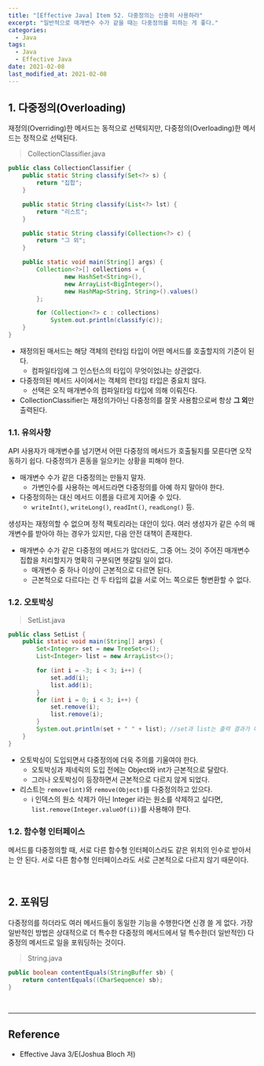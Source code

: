 ```yaml
---
title: "[Effective Java] Item 52. 다중정의는 신중히 사용하라"
excerpt: "일반적으로 매개변수 수가 같을 때는 다중정의를 피하는 게 좋다."
categories:
  - Java
tags:
  - Java
  - Effective Java
date: 2021-02-08
last_modified_at: 2021-02-08
---
```


## 1. 다중정의(Overloading)

재정의(Overriding)한 메서드는 동적으로 선택되지만, 다중정의(Overloading)한 메서드는 정적으로 선택된다.

> CollectionClassifier.java

```java
public class CollectionClassifier {
    public static String classify(Set<?> s) {
        return "집합";
    }

    public static String classify(List<?> lst) {
        return "리스트";
    }

    public static String classify(Collection<?> c) {
        return "그 외";
    }

    public static void main(String[] args) {
        Collection<?>[] collections = {
                new HashSet<String>(),
                new ArrayList<BigInteger>(),
                new HashMap<String, String>().values()
        };

        for (Collection<?> c : collections)
            System.out.println(classify(c));
    }
}
```

* 재정의된 매서드는 해당 객체의 런타임 타입이 어떤 메서드를 호출할지의 기준이 된다.
  * 컴파일타임에 그 인스턴스의 타입이 무엇이었냐는 상관없다.
* 다중정의된 메서드 사이에서는 객체의 런타임 타입은 중요치 않다.
  * 선택은 오직 매개변수의 컴파일타임 타입에 의해 이뤄진다.
* CollectionClassifier는 재정의가아닌 다중정의를 잘못 사용함으로써 항상 **그 외**만 출력된다.

### 1.1. 유의사항

API 사용자가 매개변수를 넘기면서 어떤 다중정의 메서드가 호출될지를 모른다면 오작동하기 쉽다. 다중정의가 혼동을 일으키는 상황을 피해야 한다.

* 매개변수 수가 같은 다중정의는 만들지 말자.
  * 가변인수를 사용하는 메서드라면 다중정의를 아예 하지 말아야 한다.
* 다중정의하는 대신 메서드 이름을 다르게 지어줄 수 있다.
  * ``writeInt()``, ``writeLong()``, ``readInt()``, ``readLong()`` 등.

생성자는 재정의할 수 없으며 정적 팩토리라는 대안이 있다. 여러 생성자가 같은 수의 매개변수를 받아야 하는 경우가 있지만, 다음 안전 대책이 존재한다.

* 매개변수 수가 같은 다중정의 메서드가 많더라도, 그중 어느 것이 주어진 매개변수 집합을 처리할지가 명확히 구분되면 헷갈릴 일이 없다.
  * 매개변수 중 하나 이상이 근본적으로 다르면 된다.
  * 근본적으로 다르다는 건 두 타입의 값을 서로 어느 쪽으로든 형변환할 수 없다.

### 1.2. 오토박싱

> SetList.java

```java
public class SetList {
    public static void main(String[] args) {
        Set<Integer> set = new TreeSet<>();
        List<Integer> list = new ArrayList<>();

        for (int i = -3; i < 3; i++) {
            set.add(i);
            list.add(i);
        }
        for (int i = 0; i < 3; i++) {
            set.remove(i);
            list.remove(i);
        }
        System.out.println(set + " " + list); //set과 list는 출력 결과가 다르다.
    }
}
```

* 오토박싱이 도입되면서 다중정의에 더욱 주의를 기울여야 한다.
  * 오토박싱과 제네릭의 도입 전에는 Object와 int가 근본적으로 달랐다.
  * 그러나 오토박싱이 등장하면서 근본적으로 다르지 않게 되었다.
* 리스트는 ``remove(int)``와 ``remove(Object)``를 다중정의하고 있으다.
  * i 인덱스의 원소 삭제가 아닌 Integer i라는 원소를 삭제하고 싶다면, ``list.remove(Integer.valueOf(i))``를 사용해야 한다.

### 1.2. 함수형 인터페이스

메서드를 다중정의할 때, 서로 다른 함수형 인터페이스라도 같은 위치의 인수로 받아서는 안 된다. 서로 다른 함수형 인터페이스라도 서로 근본적으로 다르지 않기 때문이다.

<br>

## 2. 포워딩

다중정의를 하더라도 여러 메서드들이 동일한 기능을 수행한다면 신경 쓸 게 없다. 가장 일반적인 방법은 상대적으로 더 특수한 다중정의 메서드에서 덜 특수한(더 일반적인) 다중정의 메서드로 일을 포워딩하는 것이다.

> String.java

```java
public boolean contentEquals(StringBuffer sb) {
    return contentEquals((CharSequence) sb);
}
```

<br>

---

## Reference

* Effective Java 3/E(Joshua Bloch 저)
